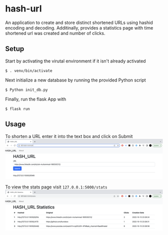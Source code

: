 # hash-url
An application to create and store distinct shortened URLs using hashid encoding and decoding. Additinally, provides a statistics page with time shortened url was created and number of clicks.

## Setup
Start by activating the virutal environment if it isn't already activated
```
$ . venv/bin/activate
```
Next initialize a new database by running the provided Python script
```
$ Python init_db.py
```
Finally, run the flask App with
```
$ flask run
```
## Usage
To shorten a URL enter it into the text box and click on Submit
![alt text](https://github.com/hundooo/hash-url/blob/main/homePage.png)

To view the stats page visit ```127.0.0.1:5000/stats```
![alt text](https://github.com/hundooo/hash-url/blob/main/StatsPage.png)
